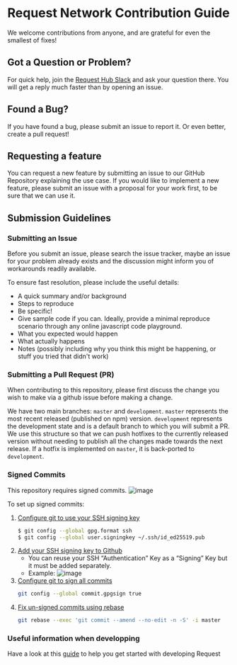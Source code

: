 # Request Network Contribution Guide

We welcome contributions from anyone, and are grateful for even the smallest of fixes!

## Got a Question or Problem?

For quick help, join the [Request Hub Slack](https://request-slack.herokuapp.com/) and ask your question there.
You will get a reply much faster than by opening an issue.

## Found a Bug?

If you have found a bug, please submit an issue to report it. Or even better, create a pull request!

## Requesting a feature

You can request a new feature by submitting an issue to our GitHub Repository explaining the use case.
If you would like to implement a new feature, please submit an issue with a proposal for your work first, to be sure that we can use it.

## Submission Guidelines

### Submitting an Issue

Before you submit an issue, please search the issue tracker, maybe an issue for your problem already exists and
the discussion might inform you of workarounds readily available.

To ensure fast resolution, please include the useful details:

- A quick summary and/or background
- Steps to reproduce
- Be specific!
- Give sample code if you can. Ideally, provide a minimal reproduce scenario through any online javascript code playground.
- What you expected would happen
- What actually happens
- Notes (possibly including why you think this might be happening, or stuff you tried that didn't work)

### Submitting a Pull Request (PR)

When contributing to this repository, please first discuss the change you wish to make via a github issue before making a change.

We have two main branches: `master` and `development`.
`master` represents the most recent released (published on npm) version.
`development` represents the development state and is a default branch to which you will submit a PR.
We use this structure so that we can push hotfixes to the currently released version without needing to publish all
the changes made towards the next release.
If a hotfix is implemented on `master`, it is back-ported to `development`.

### Signed Commits

This repository requires signed commits.
![image](https://user-images.githubusercontent.com/2530913/210270686-c426c602-8362-4100-842f-b2e7f14e71ea.png)

To set up signed commits:

1. [Configure git to use your SSH signing key](https://docs.github.com/en/authentication/managing-commit-signature-verification/telling-git-about-your-signing-key#telling-git-about-your-ssh-key)
   ```bash
   $ git config --global gpg.format ssh
   $ git config --global user.signingkey ~/.ssh/id_ed25519.pub
   ```
2. [Add your SSH signing key to Github](https://docs.github.com/en/authentication/connecting-to-github-with-ssh/adding-a-new-ssh-key-to-your-github-account#adding-a-new-ssh-key-to-your-account)
   - You can reuse your SSH “Authentication” Key as a “Signing” Key but it must be added separately.
   - Example: ![image](https://user-images.githubusercontent.com/2530913/210269857-a0766ec4-e982-4f99-892b-17f53f08152a.png)
3. [Configure git to sign all commits](https://docs.github.com/en/authentication/managing-commit-signature-verification/signing-commits)
   ```bash
   git config --global commit.gpgsign true
   ```
4. [Fix un-signed commits using rebase](https://superuser.com/a/1123928)
   ```bash
   git rebase --exec 'git commit --amend --no-edit -n -S' -i master
   ```

### Useful information when developping

Have a look at this [guide](https://docs.request.network/dev/contributing) to help you get started with developing Request
